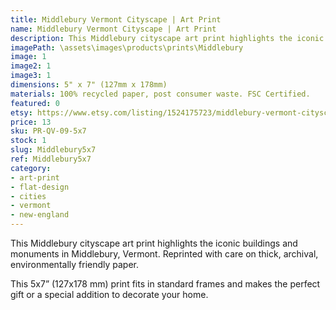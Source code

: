 ```yaml
---
title: Middlebury Vermont Cityscape | Art Print
name: Middlebury Vermont Cityscape | Art Print
description: This Middlebury cityscape art print highlights the iconic buildings and monuments in Middlebury, Vermont. Reprinted with care on thick, archival, environmentally friendly paper.
imagePath: \assets\images\products\prints\Middlebury
image: 1
image2: 1
image3: 1
dimensions: 5" x 7" (127mm x 178mm)
materials: 100% recycled paper, post consumer waste. FSC Certified.
featured: 0
etsy: https://www.etsy.com/listing/1524175723/middlebury-vermont-cityscape-art-print
price: 13
sku: PR-QV-09-5x7
stock: 1
slug: Middlebury5x7
ref: Middlebury5x7
category:
- art-print
- flat-design
- cities
- vermont
- new-england
---
```

This Middlebury cityscape art print highlights the iconic buildings and monuments in Middlebury, Vermont.
Reprinted with care on thick, archival, environmentally friendly paper.

This 5x7” (127x178 mm) print fits in standard frames and makes the perfect gift or a special addition to decorate your home.
